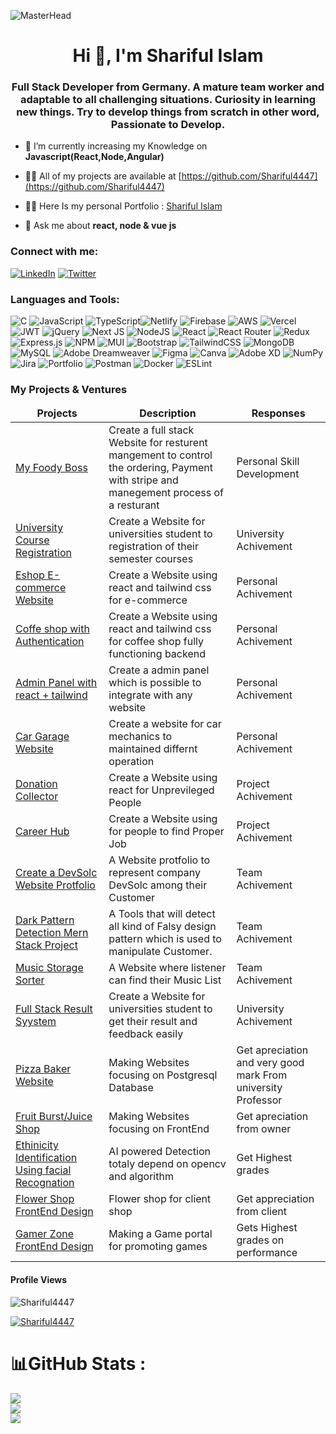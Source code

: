 ![MasterHead](https://images.squarespace-cdn.com/content/v1/5769fc401b631bab1addb2ab/1541580611624-TE64QGKRJG8SWAIUS7NS/ke17ZwdGBToddI8pDm48kPoswlzjSVMM-SxOp7CV59BZw-zPPgdn4jUwVcJE1ZvWQUxwkmyExglNqGp0IvTJZamWLI2zvYWH8K3-s_4yszcp2ryTI0HqTOaaUohrI8PI6FXy8c9PWtBlqAVlUS5izpdcIXDZqDYvprRqZ29Pw0o/coding-freak.gif)

<h1 align="center">Hi 👋, I'm Shariful Islam</h1>
<h3 align="center">Full Stack Developer from Germany. A mature team worker and adaptable to all challenging situations. Curiosity in learning new things. Try to develop things from scratch in other word, Passionate to Develop.</h3>

- 🌱 I’m currently increasing my Knowledge on **Javascript(React,Node,Angular)**

- 👨‍💻 All of my projects are available at [https://github.com/Shariful4447](https://github.com/Shariful4447)
- 👨‍💻 Here Is my personal Portfolio :  [Shariful Islam](https://shariful-islam-protfolio.netlify.app/)
- 💬 Ask me about **react, node & vue js**


<h3 align="left">Connect with me:</h3>

[![LinkedIn](https://img.shields.io/badge/LinkedIn-%230077B5.svg?logo=linkedin&logoColor=white)](https://www.linkedin.com/in/shariful-islam-505426176/)
[![Twitter](https://img.shields.io/badge/Twitter-%231DA1F2.svg?logo=Twitter&logoColor=white)](https://twitter.com/SHARIF84440408)


<h3 align="left">Languages and Tools:</h3>

![C](https://img.shields.io/badge/c-%2300599C.svg?style=flat-square&logo=c&logoColor=white) ![JavaScript](https://img.shields.io/badge/javascript-%23323330.svg?style=flat-square&logo=javascript&logoColor=%23F7DF1E) ![TypeScript](https://img.shields.io/badge/typescript-%23007ACC.svg?style=flat-square&logo=typescript&logoColor=white)![Netlify](https://img.shields.io/badge/netlify-%23000000.svg?style=flat-square&logo=netlify&logoColor=#00C7B7) ![Firebase](https://img.shields.io/badge/firebase-%23039BE5.svg?style=flat-square&logo=firebase) ![AWS](https://img.shields.io/badge/AWS-%23FF9900.svg?style=flat-square&logo=amazon-aws&logoColor=white) ![Vercel](https://img.shields.io/badge/vercel-%23000000.svg?style=flat-square&logo=vercel&logoColor=white) ![JWT](https://img.shields.io/badge/JWT-black?style=flat-square&logo=JSON%20web%20tokens) ![jQuery](https://img.shields.io/badge/jquery-%230769AD.svg?style=flat-square&logo=jquery&logoColor=white) ![Next JS](https://img.shields.io/badge/Next-black?style=flat-square&logo=next.js&logoColor=white) ![NodeJS](https://img.shields.io/badge/node.js-6DA55F?style=flat-square&logo=node.js&logoColor=white) ![React](https://img.shields.io/badge/react-%2320232a.svg?style=flat-square&logo=react&logoColor=%2361DAFB) ![React Router](https://img.shields.io/badge/React_Router-CA4245?style=flat-square&logo=react-router&logoColor=white) ![Redux](https://img.shields.io/badge/redux-%23593d88.svg?style=flat-square&logo=redux&logoColor=white) ![Express.js](https://img.shields.io/badge/express.js-%23404d59.svg?style=flat-square&logo=express&logoColor=%2361DAFB) ![NPM](https://img.shields.io/badge/NPM-%23000000.svg?style=flat-square&logo=npm&logoColor=white) ![MUI](https://img.shields.io/badge/MUI-%230081CB.svg?style=flat-square&logo=material-ui&logoColor=white) ![Bootstrap](https://img.shields.io/badge/bootstrap-%23563D7C.svg?style=flat-square&logo=bootstrap&logoColor=white) ![TailwindCSS](https://img.shields.io/badge/tailwindcss-%2338B2AC.svg?style=flat-square&logo=tailwind-css&logoColor=white) ![MongoDB](https://img.shields.io/badge/MongoDB-%234ea94b.svg?style=flat-square&logo=mongodb&logoColor=white) ![MySQL](https://img.shields.io/badge/mysql-%2300f.svg?style=flat-square&logo=mysql&logoColor=white) ![Adobe Dreamweaver](https://img.shields.io/badge/Adobe%20Dreamweaver-FF61F6.svg?style=flat-square&logo=Adobe%20Dreamweaver&logoColor=white) 	![Figma](https://img.shields.io/badge/figma-%23F24E1E.svg?style=flat-square&logo=figma&logoColor=white) ![Canva](https://img.shields.io/badge/Canva-%2300C4CC.svg?style=flat-square&logo=Canva&logoColor=white) ![Adobe XD](https://img.shields.io/badge/Adobe%20XD-470137?style=flat-square&logo=Adobe%20XD&logoColor=#FF61F6) ![NumPy](https://img.shields.io/badge/numpy-%23013243.svg?style=flat-square&logo=numpy&logoColor=white) ![Jira](https://img.shields.io/badge/jira-%230A0FFF.svg?style=flat-square&logo=jira&logoColor=white) ![Portfolio](https://img.shields.io/badge/Portfolio-%23000000.svg?style=flat-square&logo=firefox&logoColor=#FF7139) ![Postman](https://img.shields.io/badge/Postman-FF6C37?style=flat-square&logo=postman&logoColor=white) ![Docker](https://img.shields.io/badge/docker-%230db7ed.svg?style=flat-square&logo=docker&logoColor=white) ![ESLint](https://img.shields.io/badge/ESLint-4B3263?style=flat-square&logo=eslint&logoColor=white)

### My Projects & Ventures

<table>
  <thead align="center">
    <tr border: none;>
      <td><b>Projects</b></td>
      <td><b>Description</b></td>
      <td><b>Responses</b></td>
    </tr>
  </thead>
  <tbody>
    <tr>
      <td><a href="https://food-boss-8e13b.web.app/">My Foody Boss</a></td>
      <td>Create a full stack Website for resturent mangement to control the ordering, Payment with stripe and manegement process of a resturant</td>
      <td>Personal Skill Development</td>
    </tr>
    <tr>
      <td><a href="https://universitycourse.netlify.app/">University Course Registration</a></td>
      <td>Create a Website for universities student to registration of their semester courses</td>
      <td>University Achivement</td>
    </tr>
    <tr>
      <td><a href="https://e-shop-0.netlify.app/">Eshop E-commerce Website</a></td>
      <td>Create a Website using react and tailwind css for e-commerce</td>
      <td>Personal Achivement</td>
    </tr>
    <tr>
      <td><a href="https://e-shop-0.netlify.app/">Coffe shop with Authentication</a></td>
      <td>Create a Website using react and tailwind css for coffee shop fully functioning backend</td>
      <td>Personal Achivement</td>
    </tr>
    <tr>
      <td><a href="https://admin-panel-shariful-islam.netlify.app/">Admin Panel with react + tailwind</a></td>
      <td>Create a admin panel which is possible to integrate with any website</td>
      <td>Personal Achivement</td>
    </tr>
    <tr>
      <td><a href="">Car Garage Website</a></td>
      <td>Create a website for car mechanics to maintained differnt operation</td>
      <td>Personal Achivement</td>
    </tr>
    <tr>
      <td><a href="https://donation-collecter.netlify.app/">Donation Collector</a></td>
      <td>Create a Website using react for Unprevileged People</td>
      <td>Project Achivement</td>
    </tr>
    <tr>
      <td><a href="https://careerhub07.netlify.app/">Career Hub</a></td>
      <td>Create a Website using for people to find Proper Job</td>
      <td>Project Achivement</td>
    </tr>
    <tr>
      <td><a href="https://devsolc.netlify.app/">Create a DevSolc Website Protfolio</a></td>
      <td>A Website protfolio to represent company DevSolc among their Customer</td>
      <td>Team Achivement</td>
    </tr>
    <tr>
      <td><a href="https://shariful4447.github.io/Dark-Pattern-Detection-Using-React-Tailwindcss-Landing-Page/">Dark Pattern Detection Mern Stack Project</a></td>
      <td>A Tools that will detect all kind of Falsy design pattern which is used to manipulate Customer.</td>
      <td>Team Achivement</td>
    </tr>
    <tr>
      <td><a href="https://musicplayersorter.netlify.app/">Music Storage Sorter</a></td>
      <td>A Website where listener can find their Music List</td>
      <td>Team Achivement</td>
    </tr>
    <tr>
      <td><a href="https://github.com/Shariful4447/fullstack-result-system">Full Stack Result Syystem</a></td>
      <td>Create a Website for universities student to get their result and feedback easily</td>
      <td>University Achivement</td>
    </tr>
    <tr>
      <td><a href="https://github.com/Shariful4447/Pizza_app_By_PostGreSQL" target="_blank">Pizza Baker Website</a></td>
      <td>Making Websites focusing on Postgresql Database</td>
      <td>Get apreciation and very good mark From university Professor</td>
    </tr>
    <tr>
      <td><a href="https://shariful4447.github.io/assignment3-fruit-brust-with-tailwind-daisyUI/" target="_blank">Fruit Burst/Juice Shop</a></td>
      <td>Making Websites focusing on FrontEnd</td>
      <td>Get apreciation from owner</td>
    </tr>
    <tr>
      <td><a href="https://github.com/Shariful4447/Human-Ethnicity-Detection-Using-Facial-Image" target="_blank">Ethinicity Identification Using facial Recognation</a></td>
      <td>AI powered Detection totaly depend on opencv and algorithm </td>
      <td>Get Highest grades </td>
    </tr>
    <tr>
      <td><a href="https://shariful4447.github.io/Assignment-1-flower-shop/" target="_blank">Flower Shop FrontEnd Design</a></td>
      <td>Flower shop for client shop</td>
      <td>Get appreciation from client </td>
    </tr>
    <tr>
      <td><a href="https://shariful4447.github.io/Assignment-2-Gamer-Zone/">Gamer Zone FrontEnd Design</td>
      <td>Making a Game portal for promoting games</td>
      <td>Gets Highest grades on performance</td>
    </tr>
    
  </tbody>
</table>


#### Profile Views

<p align="left"> <img src="https://komarev.com/ghpvc/?username=Shariful4447&label=Profile%20views&color=0b8e25&style=flat" alt="Shariful4447" /> </p>

<p align="left"> <a href="https://github.com/ryo-ma/github-profile-trophy"><img src="https://github-profile-trophy.vercel.app/?username=Shariful4447&theme=gruvbox" alt="Shariful4447" /></a> </p>

# 📊GitHub Stats :

![](https://github-readme-stats.vercel.app/api?username=Shariful4447&theme=dracula&hide_border=false&include_all_commits=false&count_private=true)<br/>
![](https://github-readme-streak-stats.herokuapp.com/?user=Shariful4447&theme=dracula&hide_border=false)<br/>
![](https://github-readme-stats.vercel.app/api/top-langs/?username=Shariful4447&theme=dracula&hide_border=false&include_all_commits=false&count_private=true&layout=compact)

[website]: https://www.xing.com/profile/Shariful_Islam31/cv
[twitter]: https://twitter.com/SHARIF84440408
[linkedin]: https://www.linkedin.com/in/shariful-islam-505426176/
[gmail]: mailto:shariful.islam4447@gmail.com
[github]: https://github.com/shariful4447

